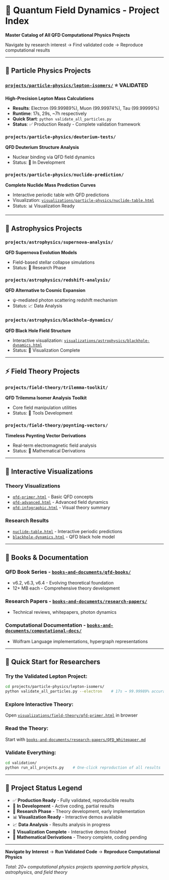 # 🌌 Quantum Field Dynamics - Project Index

**Master Catalog of All QFD Computational Physics Projects**

Navigate by research interest → Find validated code → Reproduce computational results

---

## 🔬 **Particle Physics Projects**

### [`projects/particle-physics/lepton-isomers/`](projects/particle-physics/lepton-isomers/) ⭐ **VALIDATED**
**High-Precision Lepton Mass Calculations**
- **Results**: Electron (99.99989%), Muon (99.99974%), Tau (99.99999%)
- **Runtime**: 17s, 29s, ~7h respectively
- **Quick Start**: `python validate_all_particles.py`
- **Status**: ✅ Production Ready - Complete validation framework

### `projects/particle-physics/deuterium-tests/`
**QFD Deuterium Structure Analysis**
- Nuclear binding via QFD field dynamics
- Status: 🔧 In Development

### `projects/particle-physics/nuclide-prediction/`
**Complete Nuclide Mass Prediction Curves**
- Interactive periodic table with QFD predictions
- Visualization: <a href="visualizations/particle-physics/nuclide-table.html" target="_blank">`visualizations/particle-physics/nuclide-table.html`</a>
- Status: 📊 Visualization Ready

---

## 🌌 **Astrophysics Projects**

### `projects/astrophysics/supernova-analysis/`
**QFD Supernova Evolution Models**
- Field-based stellar collapse simulations
- Status: 🔬 Research Phase

### `projects/astrophysics/redshift-analysis/`
**QFD Alternative to Cosmic Expansion**
- ψ-mediated photon scattering redshift mechanism
- Status: 📈 Data Analysis

### `projects/astrophysics/blackhole-dynamics/`
**QFD Black Hole Field Structure**
- Interactive visualization: <a href="visualizations/astrophysics/blackhole-dynamics.html" target="_blank">`visualizations/astrophysics/blackhole-dynamics.html`</a>
- Status: 🎨 Visualization Complete

---

## ⚡ **Field Theory Projects**

### `projects/field-theory/trilemma-toolkit/`
**QFD Trilemma Isomer Analysis Toolkit**
- Core field manipulation utilities
- Status: 🔧 Tools Development

### `projects/field-theory/poynting-vectors/`
**Timeless Poynting Vector Derivations**
- Real-term electromagnetic field analysis
- Status: 📝 Mathematical Derivations

---

## 🎨 **Interactive Visualizations**

### **Theory Visualizations**
- <a href="visualizations/field-theory/qfd-primer.html" target="_blank">`qfd-primer.html`</a> - Basic QFD concepts
- <a href="visualizations/field-theory/qfd-advanced.html" target="_blank">`qfd-advanced.html`</a> - Advanced field dynamics
- <a href="visualizations/field-theory/qfd-infographic.html" target="_blank">`qfd-infographic.html`</a> - Visual theory summary

### **Research Results**
- <a href="visualizations/particle-physics/nuclide-table.html" target="_blank">`nuclide-table.html`</a> - Interactive periodic predictions
- <a href="visualizations/astrophysics/blackhole-dynamics.html" target="_blank">`blackhole-dynamics.html`</a> - QFD black hole model

---

## 📖 **Books & Documentation**

### **QFD Book Series** - [`books-and-documents/qfd-books/`](books-and-documents/qfd-books/)
- v6.2, v6.3, v6.4 - Evolving theoretical foundation
- 12+ MB each - Comprehensive theory development

### **Research Papers** - [`books-and-documents/research-papers/`](books-and-documents/research-papers/)
- Technical reviews, whitepapers, photon dynamics

### **Computational Documentation** - [`books-and-documents/computational-docs/`](books-and-documents/computational-docs/)
- Wolfram Language implementations, hypergraph representations

---

## 🚀 **Quick Start for Researchers**

### **Try the Validated Lepton Project:**
```bash
cd projects/particle-physics/lepton-isomers/
python validate_all_particles.py --electron    # 17s → 99.99989% accuracy
```

### **Explore Interactive Theory:**
Open <a href="visualizations/field-theory/qfd-primer.html" target="_blank">`visualizations/field-theory/qfd-primer.html`</a> in browser

### **Read the Theory:**
Start with [`books-and-documents/research-papers/QFD_Whitepaper.md`](books-and-documents/research-papers/QFD_Whitepaper.md)

### **Validate Everything:**
```bash
cd validation/
python run_all_projects.py    # One-click reproduction of all results
```

---

## 🎯 **Project Status Legend**
- ✅ **Production Ready** - Fully validated, reproducible results
- 🔧 **In Development** - Active coding, partial results
- 🔬 **Research Phase** - Theory development, early implementation
- 📊 **Visualization Ready** - Interactive demos available
- 📈 **Data Analysis** - Results analysis in progress
- 🎨 **Visualization Complete** - Interactive demos finished
- 📝 **Mathematical Derivations** - Theory complete, coding pending

---

**Navigate by Interest** → **Run Validated Code** → **Reproduce Computational Physics**

*Total: 20+ computational physics projects spanning particle physics, astrophysics, and field theory*